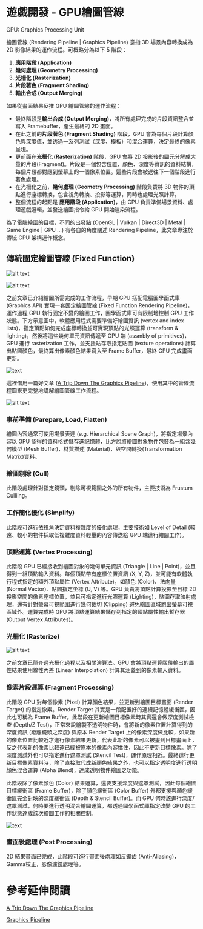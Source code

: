 # 遊戲開發 - GPU繪圖管線

GPU: Graphics Processing Unit

繪圖管線 (Rendering Pipeline | Graphics Pipeline) 意指 3D 場景內容轉換成為 2D 影像結果的運作流程。可概略分為以下 5 階段：

1. **應用階段 (Application)**
2. **幾何處理 (Geometry Processing)**
3. **光柵化 (Rasterization)**
4. **片段著色 (Fragment Shading)**
5. **輸出合成 (Output Merging)**

如果從畫面結果反推 GPU 繪圖管線的運作流程：

- 最終階段是**輸出合成 (Output Merging)**，將所有處理完成的片段資訊整合並寫入 Framebuffer，產生最終的 2D 畫面。
- 在此之前的**片段著色 (Fragment Shading)** 階段，GPU 會為每個片段計算顏色與深度值，並透過一系列測試（深度、模板）和混合運算，決定最終的像素呈現。
- 更前面在**光柵化 (Rasterization)** 階段，GPU 會將 2D 投影後的圖元分解成大量的片段(Fragment)。片段是一個包含位置、顏色、深度等資訊的資料結構，每個片段都對應到螢幕上的一個像素位置。這些片段會被送往下一個階段進行著色處理。
- 在光柵化之前，**幾何處理 (Geometry Processing)** 階段負責將 3D 物件的頂點進行座標轉換，包含視角轉換、投影等運算，同時也處理光照計算。
- 整個流程的起點是 **應用階段 (Application)**，由 CPU 負責準備場景資料、處理遊戲邏輯，並發送繪圖指令給 GPU 開始渲染流程。

為了電腦繪圖的目標，不同的出發點 (OpenGL | Vulkan | Direct3D | Metal | Game Engine | GPU ...) 有各自的角度闡述 Rendering Pipeline，此文章專注於傳統 GPU 架構運作概念。

## 傳統固定繪圖管線 (Fixed Function)
![alt text](images/graphics_rendering.png)

![alt text](images/render_3dviewing.png)

之前文章已介紹繪圖所需完成的工作流程，早期 GPU 搭配電腦圖學函式庫 (Graphics API) 實現一套固定繪圖管線 (Fixed Function Rendering Pipeline)，運作過程 GPU 執行固定不變的繪圖工作，圖學函式庫可有限制地控制 GPU 工作狀態。下方示意圖中，軟體應用程式需要準備好繪圖資訊 (vertex and index lists)，指定頂點如何完成座標轉換並可實現頂點的光照運算 (transform & lighting)，然後將這些幾何單元資訊傳遞至 GPU 端 (assmbly of primitives)，GPU 進行 rasterization 工作，並支援貼存取指定貼圖 (texture operations) 計算出貼圖顏色，最終算出像素顏色結果寫入至 Frame Buffer，最終 GPU 完成畫面更新。

![text](images/pipeline_fixedfunction.png)

這裡借用一篇好文章 ([A Trip Down The Graphics Pipeline](https://www.thecandidstartup.org/2023/03/13/trip-graphics-pipeline.html#:~:text=3D%20Graphics%20Pipeline))，使用其中的管線流程圖來更完整地講解繪圖管線工作流程。

![alt text](images/graphicspipeline.svg)

### 事前準備 (Parepare, Load, Flatten)
繪圖內容通常可使用場景表達 (e.g. Hierarchical Scene Graph)，將指定場景內容以 GPU 認得的資料格式儲存進記憶體，比方說將繪圖對象物件包裝為一組含幾何模型 (Mesh Buffer)，材質描述 (Material)，與空間轉換(Transformation Matrix)資料。

### 繪圖剔除 (Cull)
此階段處理針對指定鏡頭，剔除可視範圍之外的所有物件，主要技術為 Frustum Culliing。

### 工作簡化優化 (Simplify)
此階段可進行依視角決定資料複雜度的優化處理，主要技術如 Level of Detail (較遠、較小的物件採取低複雜度資料輕量的內容傳送給 GPU 端進行繪圖工作)。

### 頂點運算 (Vertex Processing)
此階段 GPU 已經接收到繪圖對象的幾何單元資訊 (Triangle | Line | Point)，並且得到一組頂點輸入資料。每個頂點帶有座標位置資訊 (X, Y, Z)，並可能有軟體執行程式指定的額外頂點屬性 (Vertex Attribute)，如顏色 (Color)、法向量 (Normal Vector)、貼圖指定坐標 (U, V) 等。GPU 負責將頂點計算投影至目標 2D 投影空間的像素座標位置，並且可指定進行光照運算 (Lighting)，貼圖存取映射處理，還有針對螢幕可視範圍進行幾何裁切 (Clipping) 避免繪圖區域跑出螢幕可視區域外。運算完成時 GPU 將頂點運算結果儲存到指定的頂點屬性輸出暫存器 (Output Vertex Attributes)。

### 光柵化 (Rasterize)
![alt text](images/raster_trianglefill.png)

之前文章已簡介過光柵化過程以及相關演算法。GPU 會將頂點運算階段輸出的屬性結果使用線性內差 (Linear Interpolation) 計算其涵蓋到的像素輸入資料。

### 像素片段運算 (Fragment Processing)
此階段 GPU 對每個像素 (Pixel) 計算顏色結果，並更新到繪圖目標畫面 (Render Target) 的指定像素。Render Target 其實是一段配置好的連續記憶體緩衝區，因此也可稱為 Frame Buffer。此階段在更新繪圖目標像素時其實還會做深度測試檢查 (Depth/Z Test)，正常來說繪製不透明物件時，會將新的像素位置計算得到的深度資訊 (距離鏡頭之深度) 與原本 Render Target 上的像素深度做比較，如果新的像素位置比較近才進行像素結果更新，代表此新的像素可以被畫到目標畫面上，反之代表新的像素比較遠已經被原本的像素內容擋住，因此不更新目標像素。除了深度測試外也可以指定進行遮罩測試 (Stencil Test)，運作原理相近。最終進行更新目標像素資料時，除了直接取代成新顏色結果之外，也可以指定透明度進行透明顏色混合運算 (Alpha Blend)，達成透明物件繪圖之功能。

此階段除了像素顏色 (Color) 結果運算，還要支援深度與遮罩測試，因此每個繪圖目標緩衝區 (Frame Buffer)，除了顏色緩衝區 (Color Buffer) 外都支援與顏色緩衝區完全對映的深度緩衝區 (Depth & Stencil Buffer)。而 GPU 何時該進行深度/遮罩測試，何時要進行透明混合繪圖運算，都透過圖學函式庫指定改變 GPU 的工作狀態達成該次繪圖工作的相關控制。

![text](images/3dscene_depth.png)

### 畫面後處理 (Post Processing)
2D 結果畫面已完成，此階段可進行畫面後處理如反鋸齒 (Anti-Aliasing)，Gamma校正，影像濾鏡處理等。

# 參考延伸閱讀

[A Trip Down The Graphics Pipeline](https://www.thecandidstartup.org/2023/03/13/trip-graphics-pipeline.html)

[Graphics Pipeline](https://medium.com/@rakadian/graphics-pipeline-9e4bb2d28f58)